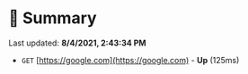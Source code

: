# 📖 Summary
Last updated: **8/4/2021, 2:43:34 PM**

- `GET` [https://google.com](https://google.com) - **Up** (125ms)
